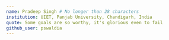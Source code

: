 ```yaml
---
name: Pradeep Singh # No longer than 28 characters
institution: UIET, Panjab University, Chandigarh, India 
quote: Some goals are so worthy, it's glorious even to fail
github_user: pswaldia
---
```

